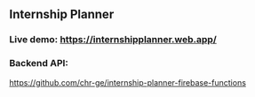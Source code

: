 ## Internship Planner

### Live demo: https://internshipplanner.web.app/

### Backend API:
https://github.com/chr-ge/internship-planner-firebase-functions


